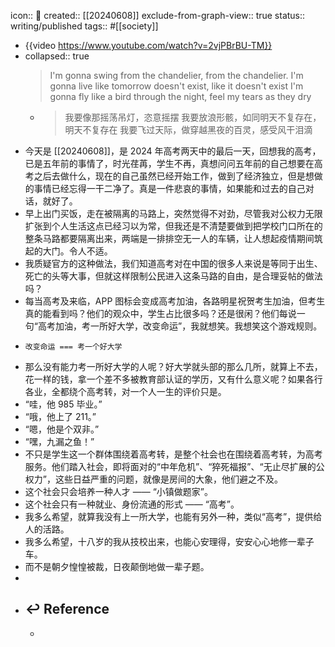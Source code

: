 icon:: 📝
created:: [[20240608]]
exclude-from-graph-view:: true
status:: writing/published
tags:: #[[society]]

- {{video https://www.youtube.com/watch?v=2vjPBrBU-TM}}
- collapsed:: true
  > I'm gonna swing from the chandelier, from the chandelier.
  I'm gonna live like tomorrow doesn't exist, like it doesn't exist
  I'm gonna fly like a bird through the night, feel my tears as they dry
  - > 我要像那摇荡吊灯，恣意摇摆
    我要放浪形骸，如同明天不复存在，明天不复存在
    我要飞过天际，做穿越黑夜的百灵，感受风干泪滴
- 今天是 [[20240608]]，是 2024 年高考两天中的最后一天，回想我的高考，已是五年前的事情了，时光荏苒，学生不再，真想问问五年前的自己想要在高考之后去做什么，现在的自己虽然已经开始工作，做到了经济独立，但是想做的事情已经忘得一干二净了。真是一件悲哀的事情，如果能和过去的自己对话，就好了。
- 早上出门买饭，走在被隔离的马路上，突然觉得不对劲，尽管我对公权力无限扩张到个人生活这点已经习以为常，但我还是不清楚要做到把学校门口所在的整条马路都要隔离出来，两端是一排排空无一人的车辆，让人想起疫情期间筑起的大门。令人不适。
- 我质疑官方的这种做法，我们知道高考对在中国的很多人来说是等同于出生、死亡的头等大事，但就这样限制公民进入这条马路的自由，是合理妥帖的做法吗？
- 每当高考及来临，APP 图标会变成高考加油，各路明星祝贺考生加油，但考生真的能看到吗？他们的观众中，学生占比很多吗？还是很闲？他们每说一句“高考加油，考一所好大学，改变命运”，我就想笑。我想笑这个游戏规则。
- ```
  改变命运 === 考一个好大学
  ```
- 那么没有能力考一所好大学的人呢？好大学就头部的那么几所，就算上不去，花一样的钱，拿一个差不多被教育部认证的学历，又有什么意义呢？如果各行各业，全都绕个高考转，对一个人一生的评价只是。
- “哇，他 985 毕业。”
- “哦，他上了 211。”
- “嗯，他是个双非。”
- “嘿，九漏之鱼！”
- 不只是学生这一个群体围绕着高考转，是整个社会也在围绕着高考转，为高考服务。他们踏入社会，即将面对的“中年危机”、“猝死福报”、“无止尽扩展的公权力”，这些日益严重的问题，就像是房间的大象，他们避之不及。
- 这个社会只会培养一种人才 —— “小镇做题家”。
- 这个社会只有一种就业、身份流通的形式 —— “高考”。
- 我多么希望，就算我没有上一所大学，也能有另外一种，类似“高考”，提供给人的活路。
- 我多么希望，十八岁的我从技校出来，也能心安理得，安安心心地修一辈子车。
- 而不是朝夕惶惶被裁，日夜颠倒地做一辈子题。
-
- ## ↩ Reference
  -